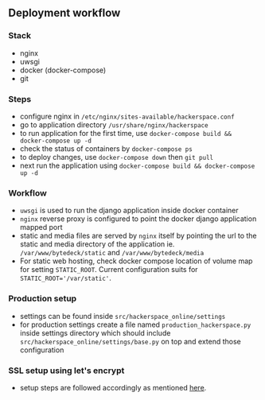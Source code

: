 ## Deployment workflow

### Stack
- nginx
- uwsgi
- docker (docker-compose)
- git

### Steps
- configure nginx in ``/etc/nginx/sites-available/hackerspace.conf``
- go to application directory ``/usr/share/nginx/hackerspace``
- to run application for the first time, use ``docker-compose build && docker-compose up -d``
- check the status of containers by ``docker-compose ps``
- to deploy changes, use ``docker-compose down`` then ``git pull``
- next run the application using ``docker-compose build && docker-compose up -d``


### Workflow
- ``uwsgi`` is used to run the django application inside docker container
- ``nginx`` reverse proxy is configured to point the docker django application mapped port
- static and media files are served by ``nginx`` itself by pointing the url to the static and media directory of the application ie. ``/var/www/bytedeck/static`` and ``/var/www/bytedeck/media``
- For static web hosting, check docker compose location of volume map for setting `STATIC_ROOT`. Current configuration suits for `STATIC_ROOT='/var/static'`.


### Production setup
- settings can be found inside ``src/hackerspace_online/settings``
- for production settings create a file named ``production_hackerspace.py`` inside settings directory which should include ``src/hackerspace_online/settings/base.py`` on top and extend those configuration


### SSL setup using let's encrypt

- setup steps are followed accordingly as mentioned [here](https://www.howtoforge.com/tutorial/nginx-with-letsencrypt-ciphersuite/).
